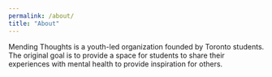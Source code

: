 ```yaml
---
permalink: /about/
title: "About"
---
```


Mending Thoughts is a youth-led organization founded by Toronto students. 
The original goal is to provide a space for students to share their experiences with mental health to provide inspiration for others. 
